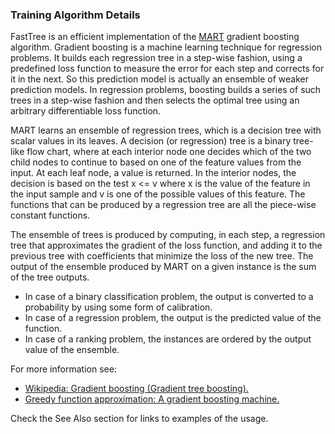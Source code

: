 ### Training Algorithm Details
FastTree is an efficient implementation of the
[MART](https://arxiv.org/abs/1505.01866) gradient boosting algorithm. Gradient
boosting is a machine learning technique for regression problems. It builds each
regression tree in a step-wise fashion, using a predefined loss function to
measure the error for each step and corrects for it in the next. So this
prediction model is actually an ensemble of weaker prediction models. In
regression problems, boosting builds a series of such trees in a step-wise
fashion and then selects the optimal tree using an arbitrary differentiable loss
function.

MART learns an ensemble of regression trees, which is a decision tree with
scalar values in its leaves. A decision (or regression) tree is a binary
tree-like flow chart, where at each interior node one decides which of the two
child nodes to continue to based on one of the feature values from the input. At
each leaf node, a value is returned. In the interior nodes, the decision is
based on the test x <= v where x is the value of the feature in the input
sample and v is one of the possible values of this feature. The functions that
can be produced by a regression tree are all the piece-wise constant functions.
          
The ensemble of trees is produced by computing, in each step, a regression tree
that approximates the gradient of the loss function, and adding it to the
previous tree with coefficients that minimize the loss of the new tree. The
output of the ensemble produced by MART on a given instance is the sum of the
tree outputs.

* In case of a binary classification problem, the output is converted to a
  probability by using some form of calibration.
* In case of a regression problem, the output is the predicted value of the
  function.
* In case of a ranking problem, the instances are ordered by the output value of
  the ensemble.

For more information see:
* [Wikipedia: Gradient boosting (Gradient tree
boosting).](https://en.wikipedia.org/wiki/Gradient_boosting#Gradient_tree_boosting)
* [Greedy function approximation: A gradient boosting
machine.](https://projecteuclid.org/journals/annals-of-statistics/volume-29/issue-5/Greedy-function-approximation-A-gradient-boostingmachine/10.1214/aos/1013203451.full)

Check the See Also section for links to examples of the usage.
